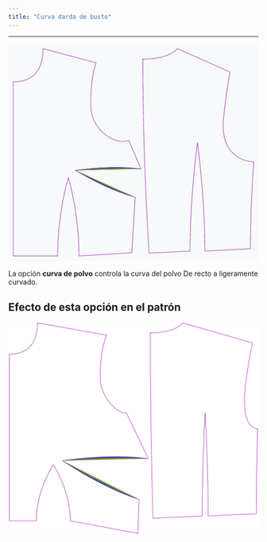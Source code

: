 ```yaml
---
title: "Curva darda de busto"
---
```


***

![El efecto de la opción de la curva de polvo sobre el patrón](sample.png)

La opción **curva de polvo** controla la curva del polvo De recto a ligeramente curvado.

## Efecto de esta opción en el patrón

![Esta imagen muestra el efecto de esta opción superponiendo varias variantes que tienen un valor diferente para esta opción](bella_bustdartcurve_sample.svg "Efecto de esta opción en el patrón")
